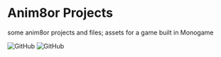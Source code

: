 # Anim8or Projects

some anim8or projects and files; assets for a game built in Monogame

![GitHub](https://img.shields.io/github/license/gwynwhyvaar/anim8or-projects)
![GitHub](https://img.shields.io/static/v1?label=anim8or&message=v.098&color=red)


